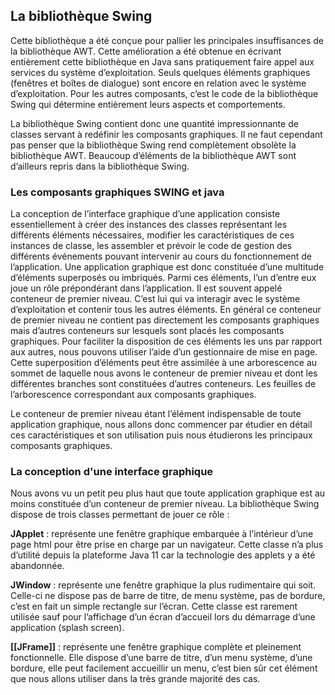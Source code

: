 ## La bibliothèque Swing

Cette bibliothèque a été conçue pour pallier les principales insuffisances de la bibliothèque AWT. Cette amélioration a été obtenue en écrivant entièrement cette bibliothèque en Java sans pratiquement faire appel aux services du système d’exploitation. Seuls quelques éléments graphiques (fenêtres et boîtes de dialogue) sont encore en relation avec le système d’exploitation. Pour les autres composants, c’est le code de la bibliothèque Swing qui détermine entièrement leurs aspects et comportements.

La bibliothèque Swing contient donc une quantité impressionnante de classes servant à redéfinir les composants graphiques. Il ne faut cependant pas penser que la bibliothèque Swing rend complètement obsolète la bibliothèque AWT. Beaucoup d’éléments de la bibliothèque AWT sont d’ailleurs repris dans la bibliothèque Swing.

### Les composants graphiques SWING et java

La conception de l’interface graphique d’une application consiste essentiellement à créer des instances des classes représentant les différents éléments nécessaires, modifier les caractéristiques de ces instances de classe, les assembler et prévoir le code de gestion des différents événements pouvant intervenir au cours du fonctionnement de l’application. Une application graphique est donc constituée d’une multitude d’éléments superposés ou imbriqués. Parmi ces éléments, l’un d’entre eux joue un rôle prépondérant dans l’application. Il est souvent appelé conteneur de premier niveau. C’est lui qui va interagir avec le système d’exploitation et contenir tous les autres éléments. En général ce conteneur de premier niveau ne contient pas directement les composants graphiques mais d’autres conteneurs sur lesquels sont placés les composants graphiques. Pour faciliter la disposition de ces éléments les uns par rapport aux autres, nous pouvons utiliser l’aide d’un gestionnaire de mise en page. Cette superposition d’éléments peut être assimilée à une arborescence au sommet de laquelle nous avons le conteneur de premier niveau et dont les différentes branches sont constituées d’autres conteneurs. Les feuilles de l’arborescence correspondant aux composants graphiques.

Le conteneur de premier niveau étant l’élément indispensable de toute application graphique, nous allons donc commencer par étudier en détail ces caractéristiques et son utilisation puis nous étudierons les principaux composants graphiques.

### La conception d'une interface graphique

Nous avons vu un petit peu plus haut que toute application graphique est au moins constituée d’un conteneur de premier niveau. La bibliothèque Swing dispose de trois classes permettant de jouer ce rôle :

**JApplet** : représente une fenêtre graphique embarquée à l’intérieur d’une page html pour être prise en charge par un navigateur. Cette classe n’a plus d’utilité depuis la plateforme Java 11 car la technologie des applets y a été abandonnée.

**JWindow** : représente une fenêtre graphique la plus rudimentaire qui soit. Celle-ci ne dispose pas de barre de titre, de menu système, pas de bordure, c’est en fait un simple rectangle sur l’écran. Cette classe est rarement utilisée sauf pour l’affichage d’un écran d’accueil lors du démarrage d’une application (splash screen).

**[[JFrame]]** : représente une fenêtre graphique complète et pleinement fonctionnelle. Elle dispose d’une barre de titre, d’un menu système, d’une bordure, elle peut facilement accueillir un menu, c’est bien sûr cet élément que nous allons utiliser dans la très grande majorité des cas.